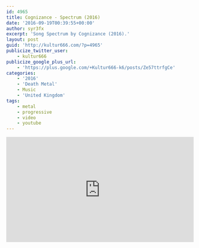 ```yaml
---
id: 4965
title: Cognizance - Spectrum (2016)
date: '2016-09-19T00:39:55+00:00'
author: syr3fx
excerpt: 'Song Spectrum by Cognizance (2016).'
layout: post
guid: 'http://kultur666.com/?p=4965'
publicize_twitter_user:
    - kultur666
publicize_google_plus_url:
    - 'https://plus.google.com/+Kultur666-k6/posts/Ze57ttrfgCe'
categories:
    - '2016'
    - 'Death Metal'
    - Music
    - 'United Kingdom'
tags:
    - metal
    - progressive
    - video
    - youtube
---
```


<iframe allow="accelerometer; autoplay; clipboard-write; encrypted-media; gyroscope; picture-in-picture; web-share" allowfullscreen="" frameborder="0" height="281" loading="lazy" src="https://www.youtube.com/embed/BSIMdrexoww?feature=oembed" title="COGNIZANCE - SPECTRUM" width="500"></iframe>